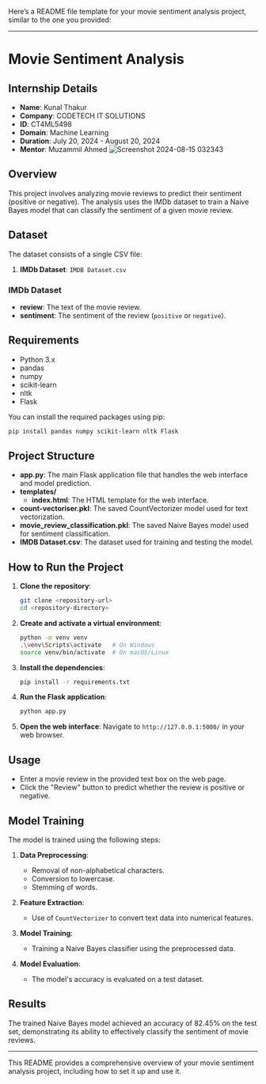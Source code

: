 Here’s a README file template for your movie sentiment analysis project, similar to the one you provided:

---

# Movie Sentiment Analysis

## Internship Details

- **Name**: Kunal Thakur
- **Company**: CODETECH IT SOLUTIONS
- **ID**: CT4ML5498
- **Domain**: Machine Learning
- **Duration**: July 20, 2024 - August 20, 2024
- **Mentor**: Muzammil Ahmed
![Screenshot 2024-08-15 032343](https://github.com/user-attachments/assets/1de0ce72-6065-4e9d-817b-fbe159ad5950)

## Overview

This project involves analyzing movie reviews to predict their sentiment (positive or negative). The analysis uses the IMDb dataset to train a Naive Bayes model that can classify the sentiment of a given movie review.

## Dataset

The dataset consists of a single CSV file:

1. **IMDb Dataset**: `IMDB Dataset.csv`

### IMDb Dataset

- **review**: The text of the movie review.
- **sentiment**: The sentiment of the review (`positive` or `negative`).

## Requirements

- Python 3.x
- pandas
- numpy
- scikit-learn
- nltk
- Flask

You can install the required packages using pip:

```bash
pip install pandas numpy scikit-learn nltk Flask
```

## Project Structure

- **app.py**: The main Flask application file that handles the web interface and model prediction.
- **templates/**
  - **index.html**: The HTML template for the web interface.
- **count-vectoriser.pkl**: The saved CountVectorizer model used for text vectorization.
- **movie_review_classification.pkl**: The saved Naive Bayes model used for sentiment classification.
- **IMDB Dataset.csv**: The dataset used for training and testing the model.

## How to Run the Project

1. **Clone the repository**:
   ```bash
   git clone <repository-url>
   cd <repository-directory>
   ```

2. **Create and activate a virtual environment**:
   ```bash
   python -m venv venv
   .\venv\Scripts\activate   # On Windows
   source venv/bin/activate  # On macOS/Linux
   ```

3. **Install the dependencies**:
   ```bash
   pip install -r requirements.txt
   ```

4. **Run the Flask application**:
   ```bash
   python app.py
   ```

5. **Open the web interface**:
   Navigate to `http://127.0.0.1:5000/` in your web browser.

## Usage

- Enter a movie review in the provided text box on the web page.
- Click the "Review" button to predict whether the review is positive or negative.

## Model Training

The model is trained using the following steps:

1. **Data Preprocessing**:
   - Removal of non-alphabetical characters.
   - Conversion to lowercase.
   - Stemming of words.

2. **Feature Extraction**:
   - Use of `CountVectorizer` to convert text data into numerical features.

3. **Model Training**:
   - Training a Naive Bayes classifier using the preprocessed data.

4. **Model Evaluation**:
   - The model's accuracy is evaluated on a test dataset.

## Results

The trained Naive Bayes model achieved an accuracy of 82.45% on the test set, demonstrating its ability to effectively classify the sentiment of movie reviews.

---

This README provides a comprehensive overview of your movie sentiment analysis project, including how to set it up and use it.
